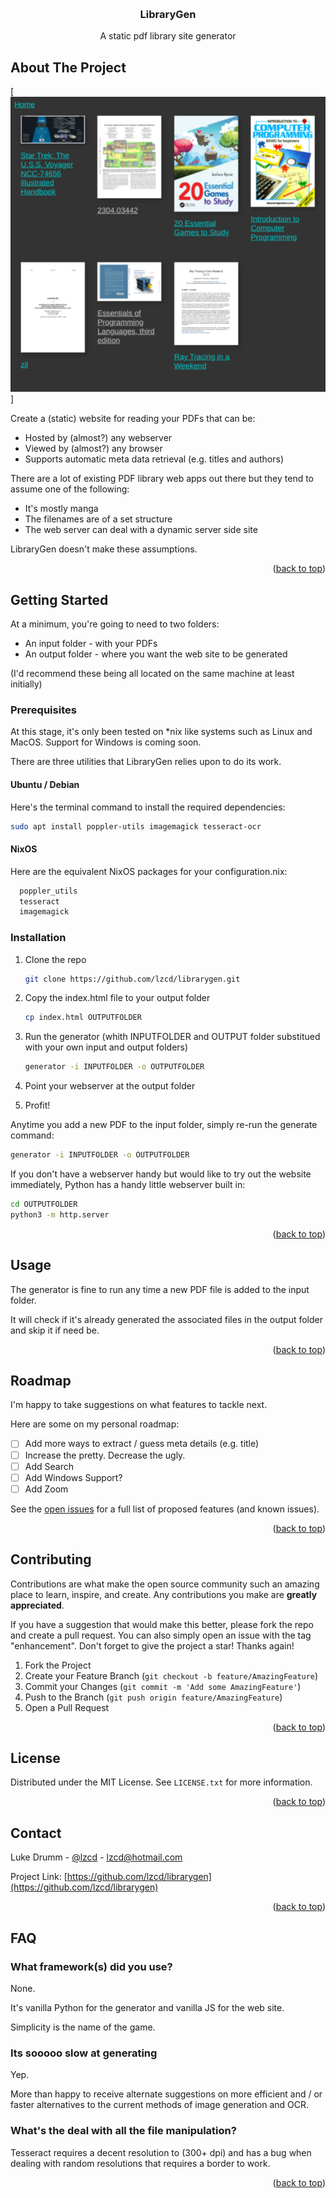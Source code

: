 <a name="readme-top"></a>

<br />
<div align="center">
  <h3 align="center">LibraryGen</h3>

  <p align="center">
    A static pdf library site generator
  </p>
</div>


<!-- ABOUT THE PROJECT -->
## About The Project

[![Screen Shot][product-screenshot]]

Create a (static) website for reading your PDFs that can be:
* Hosted by (almost?) any webserver
* Viewed by (almost?) any browser
* Supports automatic meta data retrieval (e.g. titles and authors)

There are a lot of existing PDF library web apps out there but they tend to assume one of the following:
* It's mostly manga
* The filenames are of a set structure
* The web server can deal with a dynamic server side site

LibraryGen doesn't make these assumptions.

<p align="right">(<a href="#readme-top">back to top</a>)</p>


<!-- GETTING STARTED -->
## Getting Started

At a minimum, you're going to need to two folders:
* An input folder - with your PDFs
* An output folder - where you want the web site to be generated

(I'd recommend these being all located on the same machine at least initially)


### Prerequisites

At this stage, it's only been tested on *nix like systems such as Linux and MacOS. Support for Windows is coming soon.


There are three utilities that LibraryGen relies upon to do its work.

#### Ubuntu / Debian

Here's the terminal command to install the required dependencies:

  ```sh
  sudo apt install poppler-utils imagemagick tesseract-ocr
  ```

#### NixOS

Here are the equivalent NixOS packages for your configuration.nix:

```nix
  poppler_utils
  tesseract
  imagemagick
```

### Installation


1. Clone the repo
   ```sh
   git clone https://github.com/lzcd/librarygen.git
   ```

2. Copy the index.html file to your output folder
    ```sh
    cp index.html OUTPUTFOLDER
    ```
3. Run the generator (whith INPUTFOLDER and OUTPUT folder substitued with your own input and output folders)
   ```sh
   generator -i INPUTFOLDER -o OUTPUTFOLDER
   ```

4. Point your webserver at the output folder

5. Profit!

Anytime you add a new PDF to the input folder, simply re-run the generate command:

   ```sh
   generator -i INPUTFOLDER -o OUTPUTFOLDER
   ```


If you don't have a webserver handy but would like to try out the website immediately, Python has a handy little webserver built in:

   ```sh
   cd OUTPUTFOLDER
   python3 -m http.server
   ```

<p align="right">(<a href="#readme-top">back to top</a>)</p>


<!-- USAGE EXAMPLES -->
## Usage

The generator is fine to run any time a new PDF file is added to the input folder.

It will check if it's already generated the associated files in the output folder and skip it if need be.

<p align="right">(<a href="#readme-top">back to top</a>)</p>



<!-- ROADMAP -->
## Roadmap

I'm happy to take suggestions on what features to tackle next.

Here are some on my personal roadmap:
- [ ] Add more ways to extract / guess meta details (e.g. title)
- [ ] Increase the pretty. Decrease the ugly.
- [ ] Add Search
- [ ] Add Windows Support? 
- [ ] Add Zoom

See the [open issues](https://github.com/lzcd/librarygen/issues) for a full list of proposed features (and known issues).

<p align="right">(<a href="#readme-top">back to top</a>)</p>


<!-- CONTRIBUTING -->
## Contributing

Contributions are what make the open source community such an amazing place to learn, inspire, and create. Any contributions you make are **greatly appreciated**.

If you have a suggestion that would make this better, please fork the repo and create a pull request. You can also simply open an issue with the tag "enhancement".
Don't forget to give the project a star! Thanks again!

1. Fork the Project
2. Create your Feature Branch (`git checkout -b feature/AmazingFeature`)
3. Commit your Changes (`git commit -m 'Add some AmazingFeature'`)
4. Push to the Branch (`git push origin feature/AmazingFeature`)
5. Open a Pull Request

<p align="right">(<a href="#readme-top">back to top</a>)</p>


<!-- LICENSE -->
## License

Distributed under the MIT License. See `LICENSE.txt` for more information.

<p align="right">(<a href="#readme-top">back to top</a>)</p>



<!-- CONTACT -->
## Contact

Luke Drumm - [@lzcd](https://twitter.com/lzcd) - lzcd@hotmail.com

Project Link: [https://github.com/lzcd/librarygen](https://github.com/lzcd/librarygen)

<p align="right">(<a href="#readme-top">back to top</a>)</p>



<!-- FAQ -->
## FAQ

### What framework(s) did you use?

None.

It's vanilla Python for the generator and vanilla JS for the web site.

Simplicity is the name of the game.

### Its sooooo slow at generating

Yep.

More than happy to receive alternate suggestions on more efficient and / or faster alternatives to the current methods of image generation and OCR.

### What's the deal with all the file manipulation?

Tesseract requires a decent resolution to (300+ dpi) and has a bug when dealing with random resolutions that requires a border to work.



<p align="right">(<a href="#readme-top">back to top</a>)</p>



<!-- MARKDOWN LINKS & IMAGES -->
<!-- https://www.markdownguide.org/basic-syntax/#reference-style-links -->

[product-screenshot]: images/screenshot.jpg
